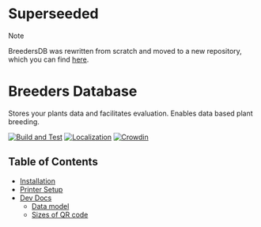# Superseeded

> [!NOTE]  
> BreedersDB was rewritten from scratch and moved to a new repository, which you can find [here](https://github.com/bolliger-tech/breedersdb.com).

# Breeders Database
Stores your plants data and facilitates evaluation. Enables data based plant breeding.

[![Build and Test](https://github.com/cyrillbolliger/breedersDB/actions/workflows/tests.yml/badge.svg)](https://github.com/cyrillbolliger/breedersDB/actions/workflows/tests.yml)
[![Localization](https://github.com/cyrillbolliger/breedersDB/actions/workflows/l10n.yml/badge.svg)](https://github.com/cyrillbolliger/breedersDB/actions/workflows/l10n.yml)
[![Crowdin](https://badges.crowdin.net/breedersdb/localized.svg)](https://crowdin.com/project/breedersdb)

## Table of Contents
- [Installation](docs/dev-setup.md)
- [Printer Setup](docs/printer.md)
- [Dev Docs](docs/dev)
  - [Data model](docs/dev/db/model.pdf)
  - [Sizes of QR code](docs/dev/qr-code-size.md)
